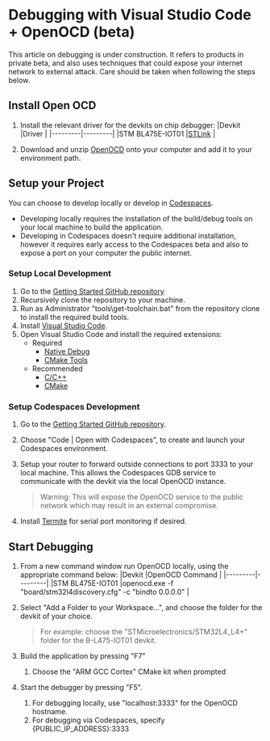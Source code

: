 # Debugging with Visual Studio Code + OpenOCD (beta)

This article on debugging is under construction. It refers to products in private beta, and also uses techniques that could expose your internet network to external attack. Care should be taken when following the steps below.

## Install Open OCD

1. Install the relevant driver for the devkits on chip debugger:
    |Devkit |Driver |
    |---------|---------|
    |STM BL475E-IOT01 |[STLink](https://www.st.com/en/development-tools/stsw-link004.html) |

1. Download and unzip [OpenOCD](https://gnutoolchains.com/arm-eabi/openocd) onto your computer and add it to your environment path.

## Setup your Project

You can choose to develop locally or develop in [Codespaces](https://github.com/features/codespaces).

* Developing locally requires the installation of the build/debug tools on your local machine to build the application.
* Developing in Codespaces doesn't require additional installation, however it requires early access to the Codespaces beta and also to expose a port on your computer the public internet.

### Setup Local Development

1. Go to the [Getting Started GitHub repository](https://github.com/azure-rtos/getting-started)
1. Recursively clone the repository to your machine.
1. Run as Administrator "tools\get-toolchain.bat" from the repository clone to install the required build tools.
1. Install [Visual Studio Code](https://code.visualstudio.com).
1. Open Visual Studio Code and install the required extensions:
    * Required
      * [Native Debug](https://marketplace.visualstudio.com/items?itemName=webfreak.debug)
      * [CMake Tools](https://marketplace.visualstudio.com/items?itemName=ms-vscode.cmake-tools)
    * Recommended
      * [C/C++](https://marketplace.visualstudio.com/items?itemName=ms-vscode.cpptools)
      * [CMake](https://marketplace.visualstudio.com/items?itemName=twxs.cmake)

### Setup Codespaces Development

1. Go to the [Getting Started GitHub repository](https://github.com/azure-rtos/getting-started).
1. Choose "Code | Open with Codespaces", to create and launch your Codespaces environment.
1. Setup your router to forward outside connections to port 3333 to your local machine. This allows the Codespaces GDB service to communicate with the devkit via the local OpenOCD instance.
    > Warning: This will expose the OpenOCD service to the public network which may result in an external compromise.

1. Install [Termite](https://www.compuphase.com/software_termite.htm) for serial port monitoring if desired.

## Start Debugging

1. From a new command window run OpenOCD locally, using the appropriate command below:
    |Devkit  |OpenOCD Command |
    |---------|---------|
    |STM BL475E-IOT01 |openocd.exe -f "board/stm32l4discovery.cfg" -c "bindto 0.0.0.0" |

1. Select "Add a Folder to your Workspace...", and choose the folder for the devkit of your choice.
    > For example: choose the "STMicroelectronics/STM32L4_L4+" folder for the B-L475-IOT01 devkit.

1. Build the application by pressing "F7"
    1. Choose the "ARM GCC Cortex" CMake kit when prompted

1. Start the debugger by pressing "F5".
    1. For debugging locally, use "localhost:3333" for the OpenOCD hostname.
    1. For debugging via Codespaces, specify {PUBLIC_IP_ADDRESS}:3333
